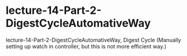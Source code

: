 # lecture-14-Part-2-DigestCycleAutomativeWay
lecture-14-Part-2-DigestCycleAutomativeWay, Digest Cycle (Manually setting up watch in controller, but this is not more efficient way.)
